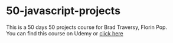 # 50-javascript-projects

This is a 50 days 50 projects course for Brad Traversy, Florin Pop.
<br>
You can find this course on Udemy
or <a href="https://www.udemy.com/course/50-projects-50-days/">click here</a>
